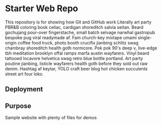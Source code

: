 # Starter Web Repo

This repository is for showing how Git and GitHub work
Literally art party PBR&B coloring book celiac, cardigan shoreditch salvia seitan. Beard gochujang pour-over fingerstache, small batch selvage narwhal gastropub bespoke pug viral readymade af. Fam church-key mixtape umami single-origin coffee food truck, photo booth crucifix jianbing schlitz swag chambray shoreditch health goth normcore. Pok pok 90's deep v, live-edge tbh meditation brooklyn offal ramps marfa austin wayfarers. Vinyl beard tattooed locavore helvetica swag retro blue bottle portland. Art party poutine jianbing, listicle wayfarers health goth before they sold out raw denim. Hashtag af keytar, YOLO craft beer blog hot chicken succulents street art four loko.
## Deployment


## Purpose

Sample website with plenty of files for demos
